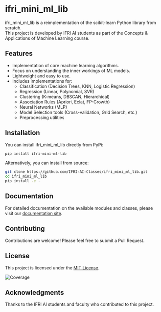 # ifri_mini_ml_lib

ifri_mini_ml_lib is a reimplementation of the scikit-learn Python library from scratch.  
This project is developed by IFRI AI students as part of the Concepts & Applications of Machine Learning course.

## Features

- Implementation of core machine learning algorithms.
- Focus on understanding the inner workings of ML models.
- Lightweight and easy to use.
- Includes implementations for:
  - Classification (Decision Trees, KNN, Logistic Regression)
  - Regression (Linear, Polynomial, SVR)
  - Clustering (K-means, DBSCAN, Hierarchical)
  - Association Rules (Apriori, Eclat, FP-Growth)
  - Neural Networks (MLP)
  - Model Selection tools (Cross-validation, Grid Search, etc.)
  - Preprocessing utilities

## Installation

You can install ifri_mini_ml_lib directly from PyPi:

```bash
pip install ifri-mini-ml-lib
```

Alternatively, you can install from source:

```bash
git clone https://github.com/IFRI-AI-Classes/ifri_mini_ml_lib.git
cd ifri_mini_ml_lib
pip install -e .
```

## Documentation

For detailed documentation on the available modules and classes, please visit our [documentation site](https://your-documentation-site.com).

## Contributing

Contributions are welcome! Please feel free to submit a Pull Request.

## License

This project is licensed under the [MIT License](LICENSE).

![Coverage](https://img.shields.io/badge/coverage-dynamic-lightgrey?style=flat&logo=codecov)


## Acknowledgments

Thanks to the IFRI AI students and faculty who contributed to this project.
